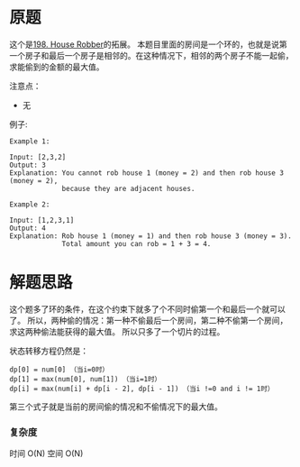 # 原题

这个是[198. House Robber](https://leetcode.com/problems/house-robber/)的拓展。
本题目里面的房间是一个环的，也就是说第一个房子和最后一个房子是相邻的。在这种情况下，相邻的两个房子不能一起偷，求能偷到的金额的最大值。

注意点：

  - 无

例子:

```
Example 1:

Input: [2,3,2]
Output: 3
Explanation: You cannot rob house 1 (money = 2) and then rob house 3 (money = 2),
             because they are adjacent houses.
             
Example 2:

Input: [1,2,3,1]
Output: 4
Explanation: Rob house 1 (money = 1) and then rob house 3 (money = 3).
             Total amount you can rob = 1 + 3 = 4.
```

# 解题思路
这个题多了环的条件，在这个约束下就多了个不同时偷第一个和最后一个就可以了。
所以，两种偷的情况：第一种不偷最后一个房间，第二种不偷第一个房间，求这两种偷法能获得的最大值。
所以只多了一个切片的过程。

状态转移方程仍然是：

```
dp[0] = num[0] （当i=0时） 
dp[1] = max(num[0], num[1]) （当i=1时） 
dp[i] = max(num[i] + dp[i - 2], dp[i - 1]) （当i !=0 and i != 1时）
```

第三个式子就是当前的房间偷的情况和不偷情况下的最大值。

### 复杂度
时间 O(N) 空间 O(N)
